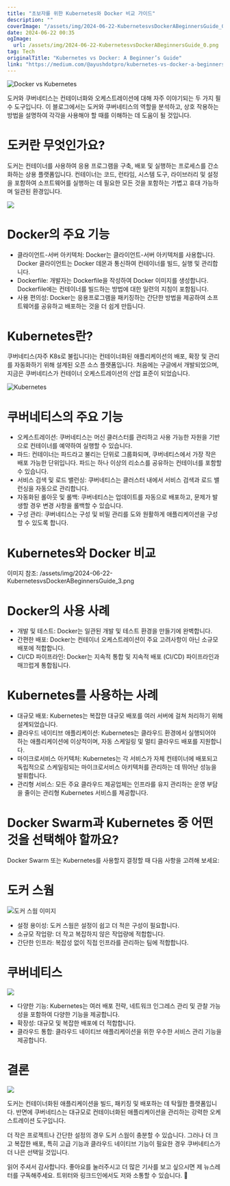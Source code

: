 ```yaml
---
title: "초보자를 위한 Kubernetes와 Docker 비교 가이드"
description: ""
coverImage: "/assets/img/2024-06-22-KubernetesvsDockerABeginnersGuide_0.png"
date: 2024-06-22 00:35
ogImage: 
  url: /assets/img/2024-06-22-KubernetesvsDockerABeginnersGuide_0.png
tag: Tech
originalTitle: "Kubernetes vs Docker: A Beginner’s Guide"
link: "https://medium.com/@ayushdotpro/kubernetes-vs-docker-a-beginners-guide-97156b842a4e"
---
```



![Docker vs Kubernetes](/assets/img/2024-06-22-KubernetesvsDockerABeginnersGuide_0.png)

도커와 쿠버네티스는 컨테이너화와 오케스트레이션에 대해 자주 이야기되는 두 가지 필수 도구입니다. 이 블로그에서는 도커와 쿠버네티스의 역할을 분석하고, 상호 작용하는 방법을 설명하여 각각을 사용해야 할 때를 이해하는 데 도움이 될 것입니다.

# 도커란 무엇인가요?

도커는 컨테이너를 사용하여 응용 프로그램을 구축, 배포 및 실행하는 프로세스를 간소화하는 상용 플랫폼입니다. 컨테이너는 코드, 런타임, 시스템 도구, 라이브러리 및 설정을 포함하여 소프트웨어를 실행하는 데 필요한 모든 것을 포함하는 가볍고 휴대 가능하며 일관된 환경입니다.

<div class="content-ad"></div>

<img src="/assets/img/2024-06-22-KubernetesvsDockerABeginnersGuide_1.png" />

# Docker의 주요 기능

- 클라이언트-서버 아키텍처: Docker는 클라이언트-서버 아키텍처를 사용합니다. Docker 클라이언트는 Docker 데몬과 통신하여 컨테이너를 빌드, 실행 및 관리합니다.
- Dockerfile: 개발자는 Dockerfile을 작성하여 Docker 이미지를 생성합니다. Dockerfile에는 컨테이너를 빌드하는 방법에 대한 일련의 지침이 포함됩니다.
- 사용 편의성: Docker는 응용프로그램을 패키징하는 간단한 방법을 제공하여 소프트웨어를 공유하고 배포하는 것을 더 쉽게 만듭니다.

# Kubernetes란?

<div class="content-ad"></div>

쿠버네티스(자주 K8s로 불립니다)는 컨테이너화된 애플리케이션의 배포, 확장 및 관리를 자동화하기 위해 설계된 오픈 소스 플랫폼입니다. 처음에는 구글에서 개발되었으며, 지금은 쿠버네티스가 컨테이너 오케스트레이션의 산업 표준이 되었습니다.

![Kubernetes](/assets/img/2024-06-22-KubernetesvsDockerABeginnersGuide_2.png)

# 쿠버네티스의 주요 기능

- 오케스트레이션: 쿠버네티스는 머신 클러스터를 관리하고 사용 가능한 자원을 기반으로 컨테이너를 예약하여 실행할 수 있습니다.
- 파드: 컨테이너는 파드라고 불리는 단위로 그룹화되며, 쿠버네티스에서 가장 작은 배포 가능한 단위입니다. 파드는 하나 이상의 리소스를 공유하는 컨테이너를 포함할 수 있습니다.
- 서비스 검색 및 로드 밸런싱: 쿠버네티스는 클러스터 내에서 서비스 검색과 로드 밸런싱을 자동으로 관리합니다.
- 자동화된 롤아웃 및 롤백: 쿠버네티스는 업데이트를 자동으로 배포하고, 문제가 발생할 경우 변경 사항을 롤백할 수 있습니다.
- 구성 관리: 쿠버네티스는 구성 및 비밀 관리를 도와 원활하게 애플리케이션을 구성할 수 있도록 합니다.

<div class="content-ad"></div>

# Kubernetes와 Docker 비교

이미지 참조: /assets/img/2024-06-22-KubernetesvsDockerABeginnersGuide_3.png

# Docker의 사용 사례

- 개발 및 테스트: Docker는 일관된 개발 및 테스트 환경을 만들기에 완벽합니다.
- 간편한 배포: Docker는 컨테이너 오케스트레이션이 주요 고려사항이 아닌 소규모 배포에 적합합니다.
- CI/CD 파이프라인: Docker는 지속적 통합 및 지속적 배포 (CI/CD) 파이프라인과 매끄럽게 통합됩니다.

<div class="content-ad"></div>

# Kubernetes를 사용하는 사례

- 대규모 배포: Kubernetes는 복잡한 대규모 배포를 여러 서버에 걸쳐 처리하기 위해 설계되었습니다.
- 클라우드 네이티브 애플리케이션: Kubernetes는 클라우드 환경에서 실행되어야 하는 애플리케이션에 이상적이며, 자동 스케일링 및 멀티 클라우드 배포를 지원합니다.
- 마이크로서비스 아키텍처: Kubernetes는 각 서비스가 자체 컨테이너에 배포되고 독립적으로 스케일링되는 마이크로서비스 아키텍처를 관리하는 데 뛰어난 성능을 발휘합니다.
- 관리형 서비스: 모든 주요 클라우드 제공업체는 인프라를 유지 관리하는 운영 부담을 줄이는 관리형 Kubernetes 서비스를 제공합니다.

# Docker Swarm과 Kubernetes 중 어떤 것을 선택해야 할까요?

Docker Swarm 또는 Kubernetes를 사용할지 결정할 때 다음 사항을 고려해 보세요:

<div class="content-ad"></div>

# 도커 스웜

![도커 스웜 이미지](/assets/img/2024-06-22-KubernetesvsDockerABeginnersGuide_4.png)

- 설정 용이성: 도커 스웜은 설정이 쉽고 더 적은 구성이 필요합니다.
- 소규모 작업량: 더 작고 복잡하지 않은 작업량에 적합합니다.
- 간단한 인프라: 복잡성 없이 직접 인프라를 관리하는 팀에 적합합니다.

# 쿠버네티스

<div class="content-ad"></div>


<img src="/assets/img/2024-06-22-KubernetesvsDockerABeginnersGuide_5.png" />

- 다양한 기능: Kubernetes는 여러 배포 전략, 네트워크 인그레스 관리 및 관찰 가능성을 포함하여 다양한 기능을 제공합니다.
- 확장성: 대규모 및 복잡한 배포에 더 적합합니다.
- 클라우드 통합: 클라우드 네이티브 애플리케이션을 위한 우수한 서비스 관리 기능을 제공합니다.

# 결론

<img src="/assets/img/2024-06-22-KubernetesvsDockerABeginnersGuide_6.png" />


<div class="content-ad"></div>

도커는 컨테이너화된 애플리케이션을 빌드, 패키징 및 배포하는 데 탁월한 플랫폼입니다. 반면에 쿠버네티스는 대규모로 컨테이너화된 애플리케이션을 관리하는 강력한 오케스트레이션 도구입니다.

더 작은 프로젝트나 간단한 설정의 경우 도커 스웜이 충분할 수 있습니다. 그러나 더 크고 복잡한 배포, 특히 고급 기능과 클라우드 네이티브 기능이 필요한 경우 쿠버네티스가 더 나은 선택일 것입니다.

읽어 주셔서 감사합니다. 좋아요를 눌러주시고 더 많은 기사를 보고 싶으시면 제 뉴스레터를 구독해주세요. 트위터와 링크드인에서도 저와 소통할 수 있습니다. 🤠